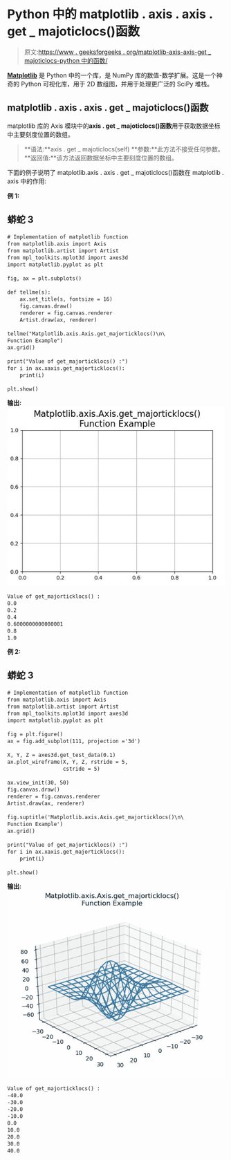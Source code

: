 # Python 中的 matplotlib . axis . axis . get _ majoticlocs()函数

> 原文:[https://www . geeksforgeeks . org/matplotlib-axis-axis-get _ majoticlocs-python 中的函数/](https://www.geeksforgeeks.org/matplotlib-axis-axis-get_majorticklocs-function-in-python/)

[**Matplotlib**](https://www.geeksforgeeks.org/python-introduction-matplotlib/) 是 Python 中的一个库，是 NumPy 库的数值-数学扩展。这是一个神奇的 Python 可视化库，用于 2D 数组图，并用于处理更广泛的 SciPy 堆栈。

## matplotlib . axis . axis . get _ majoticlocs()函数

matplotlib 库的 Axis 模块中的**axis . get _ majoticlocs()函数**用于获取数据坐标中主要刻度位置的数组。

> **语法:**axis . get _ majoticlocs(self)
> **参数:**此方法不接受任何参数。
> **返回值:**该方法返回数据坐标中主要刻度位置的数组。

下面的例子说明了 matplotlib.axis . axis . get _ majoticlocs()函数在 matplotlib . axis 中的作用:

**例 1:**

## 蟒蛇 3

```
# Implementation of matplotlib function 
from matplotlib.axis import Axis  
from matplotlib.artist import Artist 
from mpl_toolkits.mplot3d import axes3d   
import matplotlib.pyplot as plt   

fig, ax = plt.subplots()   

def tellme(s):   
    ax.set_title(s, fontsize = 16)   
    fig.canvas.draw()  
    renderer = fig.canvas.renderer  
    Artist.draw(ax, renderer)  

tellme("Matplotlib.axis.Axis.get_majorticklocs()\n\
Function Example")
ax.grid()  

print("Value of get_majorticklocs() :")
for i in ax.xaxis.get_majorticklocs():
    print(i)

plt.show()
```

**输出:**
![](img/320feec90371445ea2f3bebcabca8a65.png)

```
Value of get_majorticklocs() :
0.0
0.2
0.4
0.6000000000000001
0.8
1.0
```

**例 2:**

## 蟒蛇 3

```
# Implementation of matplotlib function 
from matplotlib.axis import Axis  
from matplotlib.artist import Artist 
from mpl_toolkits.mplot3d import axes3d   
import matplotlib.pyplot as plt   

fig = plt.figure()   
ax = fig.add_subplot(111, projection ='3d')   

X, Y, Z = axes3d.get_test_data(0.1)   
ax.plot_wireframe(X, Y, Z, rstride = 5,    
                  cstride = 5)   

ax.view_init(30, 50)  
fig.canvas.draw()  
renderer = fig.canvas.renderer  
Artist.draw(ax, renderer)   

fig.suptitle('Matplotlib.axis.Axis.get_majorticklocs()\n\
Function Example')  
ax.grid()

print("Value of get_majorticklocs() :")
for i in ax.xaxis.get_majorticklocs():
    print(i)

plt.show()
```

**输出:**
![](img/fbe96ae152e42484260b44a626514887.png)

```
Value of get_majorticklocs() :
-40.0
-30.0
-20.0
-10.0
0.0
10.0
20.0
30.0
40.0

```